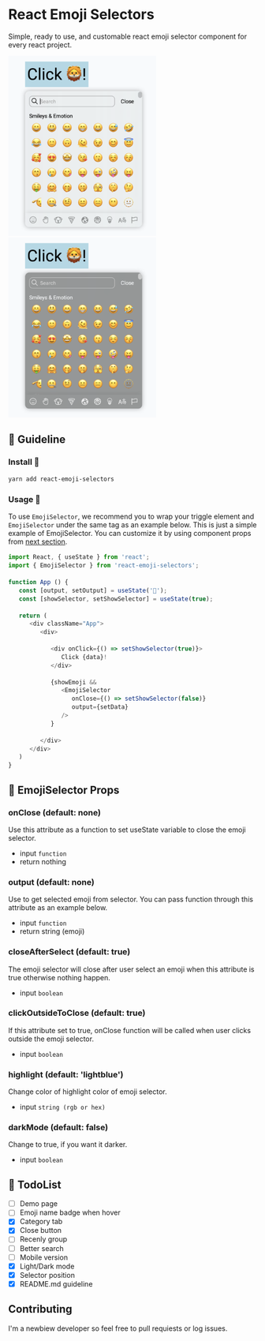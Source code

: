 # React Emoji Selectors

Simple, ready to use, and customable react emoji selector component for every react project.

<p float="left">
   <img src="doc/light_mode.png" width="300" />
   <img src="doc/dark_mode.png" width="300" /> 
</p>

## 📒 Guideline 

### Install 💾
```sh
yarn add react-emoji-selectors
```

### Usage 📠
To use `EmojiSelector`, we recommend you to wrap your triggle element and `EmojiSelector` under the same tag as an example below.
This is just a simple example of EmojiSelector.
You can customize it by using component props from [next section](#emojiselector-props).

```js
import React, { useState } from 'react';
import { EmojiSelector } from 'react-emoji-selectors';

function App () {
   const [output, setOutput] = useState('🦁');
   const [showSelector, setShowSelector] = useState(true);

   return (
      <div className="App">
         <div>

            <div onClick={() => setShowSelector(true)}>
               Click {data}!
            </div>

            {showEmoji &&
               <EmojiSelector 
                  onClose={() => setShowSelector(false)} 
                  output={setData} 
               />
            }

         </div>
      </div>
   )
}
```


## 🐼 EmojiSelector Props

### onClose (default: none)
Use this attribute as a function to set useState variable to close the emoji selector.
- input `function`
- return nothing

### output (default: none)
Use to get selected emoji from selector.
You can pass function through this attribute as an example below.
- input `function`
- return string (emoji)

### closeAfterSelect (default: true)
The emoji selector will close after user select an emoji when this attribute is true otherwise nothing happen.
- input `boolean`

### clickOutsideToClose (default: true)
If this attribute set to true, onClose function will be called when user clicks outside the emoji selector.
- input `boolean`

### highlight (default: 'lightblue')
Change color of highlight color of emoji selector.
- input `string (rgb or hex)`

### darkMode (default: false)
Change to true, if you want it darker.
- input `boolean`


## 📝 TodoList
- [ ] Demo page
- [ ] Emoji name badge when hover
- [x] Category tab
- [x] Close button
- [ ] Recenly group
- [ ] Better search
- [ ] Mobile version
- [x] Light/Dark mode
- [x] Selector position
- [x] README.md guideline

## Contributing
I'm a newbiew developer so feel free to pull requiests or log issues.

